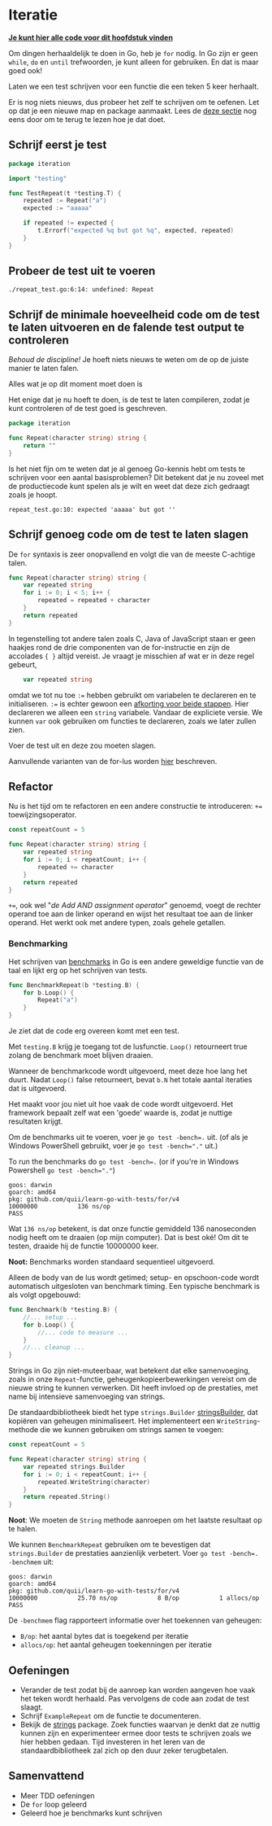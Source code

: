 # Iteratie

[**Je kunt hier alle code voor dit hoofdstuk vinden**](https://github.com/quii/learn-go-with-tests/tree/main/for)

Om dingen herhaaldelijk te doen in Go, heb je `for` nodig. In Go zijn er geen `while`, `do` en `until` trefwoorden, je kunt alleen for gebruiken. En dat is maar goed ook!

Laten we een test schrijven voor een functie die een teken 5 keer herhaalt.

Er is nog niets nieuws, dus probeer het zelf te schrijven om te oefenen. Let op dat je een nieuwe map en package aanmaakt. Lees de [deze sectie](integers.md#schrijf-eerst-je-test) nog eens door om te terug te lezen hoe je dat doet.

## Schrijf eerst je test

```go
package iteration

import "testing"

func TestRepeat(t *testing.T) {
	repeated := Repeat("a")
	expected := "aaaaa"

	if repeated != expected {
		t.Errorf("expected %q but got %q", expected, repeated)
	}
}
```

## Probeer de test uit te voeren

`./repeat_test.go:6:14: undefined: Repeat`

## Schrijf de minimale hoeveelheid code om de test te laten uitvoeren en de falende test output te controleren

_Behoud de discipline!_ Je hoeft niets nieuws te weten om de op de juiste manier te laten falen.

Alles wat je op dit moment moet doen is&#x20;

Het enige dat je nu hoeft te doen, is de test te laten compileren, zodat je kunt controleren of de test goed is geschreven.

```go
package iteration

func Repeat(character string) string {
	return ""
}
```

Is het niet fijn om te weten dat je al genoeg Go-kennis hebt om tests te schrijven voor een aantal basisproblemen? Dit betekent dat je nu zoveel met de productiecode kunt spelen als je wilt en weet dat deze zich gedraagt zoals je hoopt.

`repeat_test.go:10: expected 'aaaaa' but got ''`

## Schrijf genoeg code om de test te laten slagen

De `for` syntaxis is zeer onopvallend en volgt die van de meeste C-achtige talen.

```go
func Repeat(character string) string {
	var repeated string
	for i := 0; i < 5; i++ {
		repeated = repeated + character
	}
	return repeated
}
```

In tegenstelling tot andere talen zoals C, Java of JavaScript staan er geen haakjes rond de drie componenten van de for-instructie en zijn de accolades `{ }` altijd vereist. Je vraagt je misschien af wat er in deze regel gebeurt,

```go
	var repeated string
```

omdat we tot nu toe `:=` hebben gebruikt om variabelen te declareren en te initialiseren. `:=` is echter gewoon een [afkorting voor beide stappen](https://gobyexample.com/variables). Hier declareren we alleen een `string` variabele. Vandaar de expliciete versie. We kunnen `var` ook gebruiken om functies te declareren, zoals we later zullen zien.

Voer de test uit en deze zou moeten slagen.

Aanvullende varianten van de for-lus worden [hier](https://gobyexample.com/for) beschreven.

## Refactor

Nu is het tijd om te refactoren en een andere constructie te introduceren: `+=` toewijzingsoperator.

```go
const repeatCount = 5

func Repeat(character string) string {
	var repeated string
	for i := 0; i < repeatCount; i++ {
		repeated += character
	}
	return repeated
}
```

`+=`, ook wel "_de Add AND assignment operator_" genoemd, voegt de rechter operand toe aan de linker operand en wijst het resultaat toe aan de linker operand. Het werkt ook met andere typen, zoals gehele getallen.

### Benchmarking

Het schrijven van [benchmarks](https://golang.org/pkg/testing/#hdr-Benchmarks) in Go is een andere geweldige functie van de taal en lijkt erg op het schrijven van tests.

```go
func BenchmarkRepeat(b *testing.B) {
	for b.Loop() {
		Repeat("a")
	}
}
```

Je ziet dat de code erg overeen komt met een test.

Met `testing.B` krijg je toegang tot de lusfunctie. `Loop()` retourneert true zolang de benchmark moet blijven draaien.

Wanneer de benchmarkcode wordt uitgevoerd, meet deze hoe lang het duurt. Nadat `Loop()` false retourneert, bevat `b.N` het totale aantal iteraties dat is uitgevoerd.

Het maakt voor jou niet uit hoe vaak de code wordt uitgevoerd. Het framework bepaalt zelf wat een 'goede' waarde is, zodat je nuttige resultaten krijgt.

Om de benchmarks uit te voeren, voer je `go test -bench=.` uit. (of als je Windows PowerShell gebruikt, voer je `go test -bench="."` uit.)

To run the benchmarks do `go test -bench=.` (or if you're in Windows Powershell `go test -bench="."`)

```
goos: darwin
goarch: amd64
pkg: github.com/quii/learn-go-with-tests/for/v4
10000000           136 ns/op
PASS
```

Wat `136 ns/op` betekent, is dat onze functie gemiddeld 136 nanoseconden nodig heeft om te draaien (op mijn computer). Dat is best oké! Om dit te testen, draaide hij de functie 10000000 keer.

**Noot:** Benchmarks worden standaard sequentieel uitgevoerd.

Alleen de body van de lus wordt getimed; setup- en opschoon-code wordt automatisch uitgesloten van benchmark timing. Een typische benchmark is als volgt opgebouwd:

```go
func Benchmark(b *testing.B) {
	//... setup ...
	for b.Loop() {
		//... code to measure ...
	}
	//... cleanup ...
}
```

Strings in Go zijn niet-muteerbaar, wat betekent dat elke samenvoeging, zoals in onze `Repeat`-functie, geheugenkopieerbewerkingen vereist om de nieuwe string te kunnen verwerken. Dit heeft invloed op de prestaties, met name bij intensieve samenvoeging van strings.

De standaardbibliotheek biedt het type `strings.Builder` [stringsBuilder](https://pkg.go.dev/strings#Builder), dat kopiëren van geheugen minimaliseert. Het implementeert een `WriteString`-methode die we kunnen gebruiken om strings samen te voegen:

```go
const repeatCount = 5

func Repeat(character string) string {
	var repeated strings.Builder
	for i := 0; i < repeatCount; i++ {
		repeated.WriteString(character)
	}
	return repeated.String()
}
```

**Noot**: We moeten de `String` methode aanroepen om het laatste resultaat op te halen.

We kunnen `BenchmarkRepeat` gebruiken om te bevestigen dat `strings.Builder` de prestaties aanzienlijk verbetert. Voer `go test -bench=. -benchmem` uit:

```
goos: darwin
goarch: amd64
pkg: github.com/quii/learn-go-with-tests/for/v4
10000000           25.70 ns/op           8 B/op           1 allocs/op
PASS
```

De `-benchmem` flag rapporteert informatie over het toekennen van geheugen:

* `B/op`: het aantal bytes dat is toegekend per iteratie
* `allocs/op`: het aantal geheugen toekenningen per iteratie

## Oefeningen

* Verander de test zodat bij de aanroep kan worden aangeven hoe vaak het teken wordt herhaald. Pas vervolgens de code aan zodat de test slaagt.
* Schrijf `ExampleRepeat` om de functie te documenteren.
* Bekijk de [strings](https://golang.org/pkg/strings) package. Zoek functies waarvan je denkt dat ze nuttig kunnen zijn en experimenteer ermee door tests te schrijven zoals we hier hebben gedaan. Tijd investeren in het leren van de standaardbibliotheek zal zich op den duur zeker terugbetalen.

## Samenvattend

* Meer TDD oefeningen
* De `for` loop geleerd&#x20;
* Geleerd hoe je benchmarks kunt schrijven
